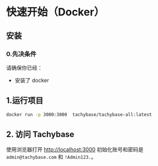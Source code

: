 # 快速开始（Docker）

## 安装

### 0.先决条件
 请确保你已经：

- 安装了 docker

## 1.运行项目

```bash
docker run -p 3000:3000  tachybase/tachybase-all:latest
```

## 2. 访问 Tachybase

使用浏览器打开 [http://localhost:3000](http://localhost:3000) 初始化账号和密码是 `admin@tachybase.com` 和 `!Admin123.`。